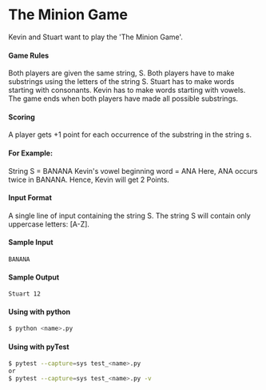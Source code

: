# The Minion Game
Kevin and Stuart want to play the 'The Minion Game'.

#### Game Rules
Both players are given the same string, S.
Both players have to make substrings using the letters of the string S.
Stuart has to make words starting with consonants.
Kevin has to make words starting with vowels. 
The game ends when both players have made all possible substrings. 

#### Scoring
A player gets +1 point for each occurrence of the substring in the string s.

#### For Example:
String S = BANANA
Kevin's vowel beginning word = ANA
Here, ANA occurs twice in BANANA. Hence, Kevin will get 2 Points. 

#### Input Format
A single line of input containing the string S.
The string S will contain only uppercase letters: [A-Z].

#### Sample Input
```
BANANA
```

#### Sample Output
```
Stuart 12
```

#### Using with python
```bash
$ python <name>.py
```

#### Using with pyTest
```bash
$ pytest --capture=sys test_<name>.py
or
$ pytest --capture=sys test_<name>.py -v
```
